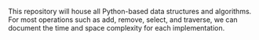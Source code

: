 This repository will house all Python-based data structures and algorithms. For most operations such as add, remove, select, and traverse, we can document the time and space complexity for each implementation. 